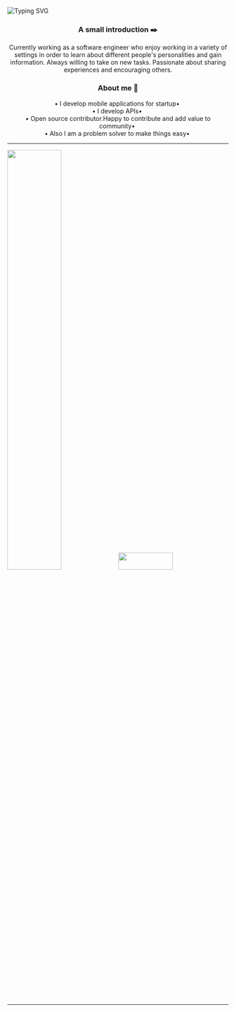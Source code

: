 ![Typing SVG](https://readme-typing-svg.demolab.com?font=console&size=24&duration=3000&pause=500&color=15R799&center=true&vCenter=true&width=1000&height=30&lines=Hi+(+👋+)+,+I+am+MD+Asraful+Islam+Asif.)


<h3 align="center">A small introduction ✒️</h3>
<p align="center">Currently working as a software engineer who enjoy working in a variety of settings in order to learn about different people's personalities and gain information. Always willing to take on new tasks. Passionate about sharing experiences and encouraging others.</p>

<h3 align="center">About me 🤔</h3>
<div align="center">
  &bullet;&nbsp;I develop mobile applications for startup&bullet;&nbsp;<br>
  &bullet;&nbsp;I develop APIs&bullet;&nbsp;<br>
  &bullet;&nbsp;Open source contributor.Happy to contribute and add value to community&bullet;&nbsp;<br>
  &bullet;&nbsp;Also I am a problem solver to make things easy&bullet;&nbsp;<br>
</div>





___
<img src="https://github-readme-stats.vercel.app/api?username=AsrafulAsif&show_icons=true&count_private=true&theme=vue-dark" width="49.5%"/> <img src="https://github-readme-streak-stats.herokuapp.com?user=AsrafulAsif&theme=vue-dark" width="49.5%" height="10.0%"/> 

<!-- <img src="https://activity-graph.herokuapp.com/graph?username=AsrafulAsif&theme=vue" width="100%"/>   -->
___



